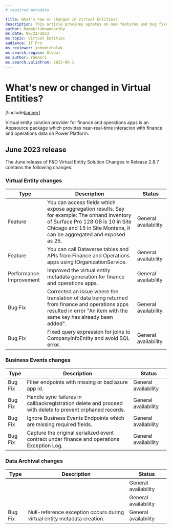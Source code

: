 ```yaml
---
# required metadata

title: What's new or changed in Virtual Entities?
description: This article provides updates on new features and bug fixes released in virtual entity solution provider for finance and operations apps.
author: RamaKrishnamoorthy
ms.date: 06/22/2023
ms.topic: Virtual Entities
audience: IT Pro
ms.reviewer: johnmichalak
ms.search.region: Global
ms.author: ramasri
ms.search.validFrom: 2023-06-1
---
```


# What's new or changed in Virtual Entities?

[!include[banner](../includes/banner.md)]

Virtual entity solution provider for finance and operations apps is an Appsource package which provides near-real-time interacion with finance and operations data on Power Platform. 

## June 2023 release
The June release of F&O Virtual Entity Solution Changes in Release 2.8.7 contains the following changes:

### Virtual Entity changes
| Type | Description | Status |
|---|---|---|
| Feature | You can access fields which expose aggregation results. Say for example: The onhand inventory of Surface Pro 128 GB is 10 in Site Chicago and 15 in Site Montana, it can be aggregated and exposed as 25. | General availability |
| Feature | You can call Dataverse tables and APIs from Finance and Operations apps using IOrganizationService. | General availability |
| Performance Improvement	| Improved the virtual entity metadata generation for finance and operations apps. | General availability |
| Bug Fix | Corrected an issue where the translation of data being returned from finance and operations apps resulted in error "An item with the same key has already been added". | General availability |
| Bug Fix | Fixed query expression for joins to CompanyInfoEntity and avoid SQL error. | General availability |

### Business Events changes
| Type | Description | Status |
|---|---|---|
| Bug Fix | Filter endpoints with missing or bad azure app id. | General availability |
| Bug Fix | Handle sync failures in callbackregistration delete and proceed with delete to prevent orphaned records. | General availability |
| Bug Fix | Ignore Business Events Endpoints which are missing required fields. | General availability |
| Bug Fix | Capture the original serialized event contract under finance and operations Exception Log. | General availability |

### Data Archival changes
| Type | Description | Status |
|---|---|---|
| | | General availability |
| | | General availability |
| Bug Fix | Null-reference exception occurs during virtual entity metadata creation. | General availability |
